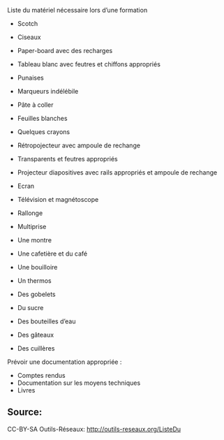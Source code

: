<!--

---
title: Liste du matériel nécessaire lors d’une formation
description: Liste du matériel nécessaire lors d’une formation
image_url: 
licence: CC-BY-SA
---

-->


Liste du matériel nécessaire lors d’une formation

- Scotch
- Ciseaux
- Paper-board avec des recharges
- Tableau blanc avec feutres et chiffons appropriés
- Punaises
- Marqueurs indélébile
- Pâte à coller
- Feuilles blanches
- Quelques crayons
- Rétropojecteur avec ampoule de rechange
- Transparents et feutres appropriés
- Projecteur diapositives avec rails appropriés et ampoule de rechange
- Ecran
- Télévision et magnétoscope
- Rallonge
- Multiprise
- Une montre


- Une cafetière et du café
- Une bouilloire
- Un thermos
- Des gobelets
- Du sucre
- Des bouteilles d’eau
- Des gâteaux
- Des cuillères


Prévoir une documentation appropriée :

- Comptes rendus
- Documentation sur les moyens techniques
- Livres


## Source:

CC-BY-SA Outils-Réseaux: http://outils-reseaux.org/ListeDu

